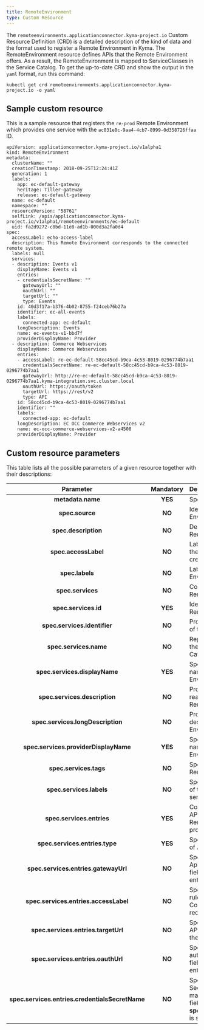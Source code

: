 ```yaml
---
title: RemoteEnvironment
type: Custom Resource
---
```


The `remoteenvironments.applicationconnector.kyma-project.io` Custom Resource Definition (CRD) is a detailed description of the kind of data and the format used to register a Remote Environment in Kyma. The RemoteEnvironment resource defines APIs that the Remote Environment offers. As a result, the RemoteEnvironment is mapped to ServiceClasses in the Service Catalog. To get the up-to-date CRD and show the output in the `yaml` format, run this command:

```
kubectl get crd remoteenvironments.applicationconnector.kyma-project.io -o yaml
```

## Sample custom resource

This is a sample resource that registers the `re-prod` Remote Environment which provides one service with the `ac031e8c-9aa4-4cb7-8999-0d358726ffaa` ID.

```
apiVersion: applicationconnector.kyma-project.io/v1alpha1
kind: RemoteEnvironment
metadata:
  clusterName: ""
  creationTimestamp: 2018-09-25T12:24:41Z
  generation: 1
  labels:
    app: ec-default-gateway
    heritage: Tiller-gateway
    release: ec-default-gateway
  name: ec-default
  namespace: ""
  resourceVersion: "58761"
  selfLink: /apis/applicationconnector.kyma-project.io/v1alpha1/remoteenvironments/ec-default
  uid: fa2d9272-c0bd-11e8-ad1b-000d3a2fa0d4
spec:
  accessLabel: echo-access-label
  description: This Remote Environment corresponds to the connected remote system.
  labels: null
  services:
  - description: Events v1
    displayName: Events v1
    entries:
    - credentialsSecretName: ""
      gatewayUrl: ""
      oauthUrl: ""
      targetUrl: ""
      type: Events
    id: 40d3f17a-b376-4b02-8755-f24ceb76b27a
    identifier: ec-all-events
    labels:
      connected-app: ec-default
    longDescription: Events
    name: ec-events-v1-bbd7f
    providerDisplayName: Provider
  - description: Commerce Webservices
    displayName: Commerce Webservices
    entries:
    - accessLabel: re-ec-default-58cc45cd-b9ca-4c53-8019-0296774b7aa1
      credentialsSecretName: re-ec-default-58cc45cd-b9ca-4c53-8019-0296774b7aa1
      gatewayUrl: http://re-ec-default-58cc45cd-b9ca-4c53-8019-0296774b7aa1.kyma-integration.svc.cluster.local
      oauthUrl: https://oauth/token
      targetUrl: https://rest/v2
      type: API
    id: 58cc45cd-b9ca-4c53-8019-0296774b7aa1
    identifier: ""
    labels:
      connected-app: ec-default
    longDescription: EC OCC Commerce Webservices v2
    name: ec-occ-commerce-webservices-v2-a4508
    providerDisplayName: Provider
```

## Custom resource parameters

This table lists all the possible parameters of a given resource together with their descriptions:


| Parameter   |      Mandatory      |  Description |
|:----------:|:-------------:|:------|
| **metadata.name** |    **YES**   | Specifies the name of the CR. |
| **spec.source** |    **NO**   | Identifies the Remote Environment in the cluster. |
| **spec.description** |    **NO**   | Describes the connected Remote Environment.  |
| **spec.accessLabel** |    **NO**   | Labels the environment when the [EnvironmentMapping](041-cr-environment-mapping.md) is created. |
| **spec.labels** |    **NO**   | Labels the identified Remote Environment's taxonomy. |
| **spec.services** |    **NO**   | Contains all services that the Remote Environment provides. |
| **spec.services.id** |    **YES**   | Identifies the service that the Remote Environment provides. |
| **spec.services.identifier** |    **NO**   | Provides an additional identifier of the ServiceClass. |
| **spec.services.name** |    **NO**   | Represents a unique name of the service used by the Service Catalog. |
| **spec.services.displayName** |    **YES**   | Specifies a human-readable name of the Remote Environment service. |
| **spec.services.description** |    **NO**   | Provides a short, human-readable description of the Remote Environment service. |
| **spec.services.longDescription** |    **NO**   | Provides a human-readable description of the Remote Environment service. |
| **spec.services.providerDisplayName** |    **YES**   | Specifies a human-readable name of the Remote Environment service provider. |
| **spec.services.tags** |    **NO**   | Specifies the categories of the Remote Environment service. |
| **spec.services.labels** |    **NO**   | Specifies the additional labels of the Remote Environment service. |
| **spec.services.entries** |    **YES**   | Contains information about APIs and Events that the Remote Environment service provides. |
| **spec.services.entries.type** |    **YES**   | Specifies whether the entry is of API or Event type. |
| **spec.services.entries.gatewayUrl** |    **NO**   | Specifies the URL of the Application Connector. This field is required for the API entry type. |
| **spec.services.entries.accessLabel** |    **NO**   | Specifies the label used in Istio rules in the Application Connector. This field is required for the API entry type. |
| **spec.services.entries.targetUrl** |    **NO**   | Specifies the URL to a given API. This field is required for the API entry type. |
| **spec.services.entries.oauthUrl** |    **NO**   | Specifies the URL used to authorize with a given API. This field is required for the API entry type. |
| **spec.services.entries.credentialsSecretName** |    **NO**   | Specifies the name of the Secret which allows you to make a call to a given API. This field is required if the **spec.services.entries.oauthUrl** is specified. |